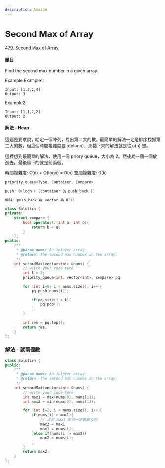 ```yaml
---
description: Amazon
---
```


# Second Max of Array

[479. Second Max of Array](https://www.lintcode.com/problem/second-max-of-array/?_from=ladder&&fromId=59)

#### 題目

Find the second max number in a given array.

Example Example1:

```text
Input: [1,3,2,4]
Output: 3
```

Example2:

```text
Input: [1,1,2,2]
Output: 2
```

#### 解法 - Heap

這題是要求說，給定一個陣列，找出第二大的數。最簡單的解法一定是排序找抓第二大的數，但這個時間複雜度要 o\(nlogn\)，那接下來的解法就是往 o\(n\) 想。

這裡想到最簡單的解法，使用一個 priory queue，大小為 2。然後就一個一個放進去。最後留下的就是前兩個。

時間複雜度: O\(n\) + O\(logn\) = O\(n\) 空間複雜度: O\(k\)

```cpp
priority_queue<Type, Container, Compare>

push: O(logn + (container 的 push_back ))

備註: push_back 在 vector 為 O(1)
```

```cpp
class Solution {
private:
    struct compare {
        bool operator()(int a, int b){
            return b < a;
        }
    };
public:
    /**
     * @param nums: An integer array
     * @return: The second max number in the array.
     */
    int secondMax(vector<int> &nums) {
        // write your code here
        int k = 2;
        priority_queue<int, vector<int>, compare> pq;

        for (int i=0; i < nums.size(); i++){
            pq.push(nums[i]);

            if(pq.size() > k){
                pq.pop();
            }
        }

        int res = pq.top();
        return res;
    }
};
```

### 解法 - 就兩個數

```cpp
class Solution {
public:
    /**
     * @param nums: An integer array
     * @return: The second max number in the array.
     */
    int secondMax(vector<int> &nums) {
        // write your code here
        int max1 = max(nums[0], nums[1]);
        int max2 = min(nums[0], nums[1]);

        for (int i=2; i < nums.size(); i++){
            if(nums[i] > max1){
                // 大於 max1 那他一定是最大的
                max2 = max1;
                max1 = nums[i];
            }else if(nums[i] > max2){
                max2 = nums[i];
            }
        }
        return max2;
    }
};
```

